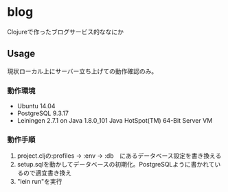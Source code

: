 # blog

Clojureで作ったブログサービス的ななにか
## Usage
現状ローカル上にサーバー立ち上げての動作確認のみ。

### 動作環境
* Ubuntu 14.04
* PostgreSQL 9.3.17
* Leiningen 2.7.1 on Java 1.8.0_101 Java HotSpot(TM) 64-Bit Server VM

### 動作手順
1. project.cljの:profiles -> :env -> :db　にあるデータベース設定を書き換える
2. setup.sqlを動かしてデータベースの初期化。PostgreSQLように書かれているので適宜書き換え
3. "lein run"を実行
